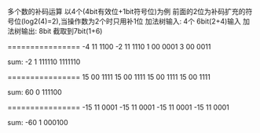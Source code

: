 多个数的补码运算
以4个(4bit有效位+1bit符号位)为例
前面的2位为补码扩充的符号位(log2(4)=2),当操作数为2个时只用补1位
加法树输入:
4个 6bit(2+4)输入
加法树输出:
8bit
截取到7bit(1+6)

================
-4
11 1100
-2
11 1110
1
00 0001
3
00 0011

sum:
-2
1 111110
 1111110

================
15
00 1111
15
00 1111
15
00 1111
15
00 1111

sum:
60
0 111100

================
-15
11 0001
-15
11 0001
-15
11 0001
-15
11 0001

sum:
-60
1 000100